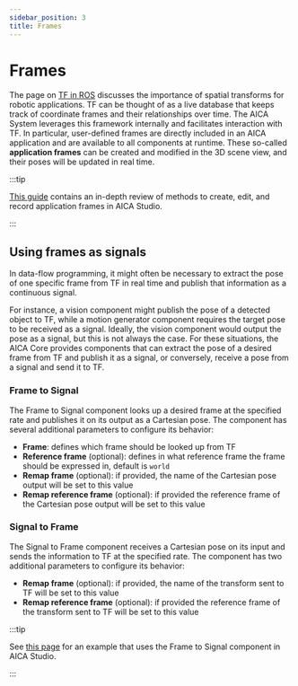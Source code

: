 ```yaml
---
sidebar_position: 3
title: Frames
---
```


# Frames

The page on [TF in ROS](../ros-concepts/tf) discusses the importance of spatial transforms for robotic applications.
TF can be thought of as a live database that keeps track of coordinate frames and their relationships over time. The AICA
System leverages this framework internally and facilitates interaction with TF. In particular, user-defined
frames are directly included in an AICA application and are available to all components at runtime. These so-called
**application frames** can be created and modified in the 3D scene view, and their poses will be updated in real time.

:::tip

[This guide](/core/examples/guides/application-frames) contains an in-depth review of methods to create, edit, and
record application frames in AICA Studio.

:::

## Using frames as signals

In data-flow programming, it might often be necessary to extract the pose of one specific frame from TF in real time and
publish that information as a continuous signal.

For instance, a vision component might publish the pose of a detected object to TF, while a motion generator component
requires the target pose to be received as a signal. Ideally, the vision component would output the pose as a signal,
but this is not always the case. For these situations, the AICA Core provides components that can extract the pose of a
desired frame from TF and publish it as a signal, or conversely, receive a pose from a signal and send it to TF.

### Frame to Signal

The Frame to Signal component looks up a desired frame at the specified rate and publishes it on its output as a
Cartesian pose. The component has several additional parameters to configure its behavior:

- **Frame**: defines which frame should be looked up from TF
- **Reference frame** (optional): defines in what reference frame the frame should be expressed in, default is `world`
- **Remap frame** (optional): if provided, the name of the Cartesian pose output will be set to this value
- **Remap reference frame** (optional): if provided the reference frame of the Cartesian pose output will be set to this
  value

### Signal to Frame

The Signal to Frame component receives a Cartesian pose on its input and sends the information to TF at the specified
rate. The component has two additional parameters to configure its behavior:

- **Remap frame** (optional): if provided, the name of the transform sent to TF will be set to this value
- **Remap reference frame** (optional): if provided the reference frame of the transform sent to TF will be set to this
  value

:::tip

See [this page](/core/examples/core-components/point-attractor.md) for an example that uses the Frame to Signal
component in AICA Studio.

:::